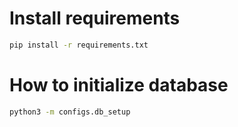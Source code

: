 
# Install requirements
```bash
pip install -r requirements.txt
```


# How to initialize database
```bash
python3 -m configs.db_setup
```

